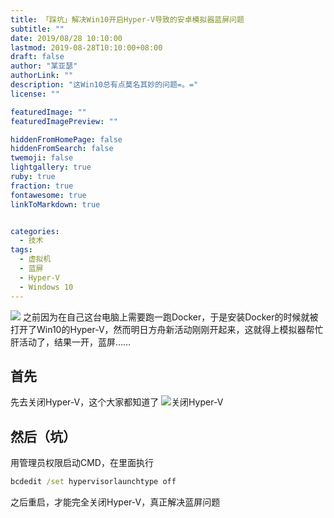 ```yaml
---
title: 「踩坑」解决Win10开启Hyper-V导致的安卓模拟器蓝屏问题
subtitle: ""
date: 2019/08/28 10:10:00
lastmod: 2019-08-28T10:10:00+08:00
draft: false
author: "某亚瑟"
authorLink: ""
description: "这Win10总有点莫名其妙的问题=。="
license: ""

featuredImage: ""
featuredImagePreview: ""

hiddenFromHomePage: false
hiddenFromSearch: false
twemoji: false
lightgallery: true
ruby: true
fraction: true
fontawesome: true
linkToMarkdown: true


categories: 
  - 技术
tags: 
  - 虚拟机
  - 蓝屏
  - Hyper-V
  - Windows 10
---
```


<!--more-->

![](https://cdn.jsdelivr.net/gh/mouyase/Yojigen.Tech@master/static/assets/16/cover.jpg)
之前因为在自己这台电脑上需要跑一跑Docker，于是安装Docker的时候就被打开了Win10的Hyper-V，然而明日方舟新活动刚刚开起来，这就得上模拟器帮忙肝活动了，结果一开，蓝屏……

## 首先
先去关闭Hyper-V，这个大家都知道了
![关闭Hyper-V](https://cdn.jsdelivr.net/gh/mouyase/Yojigen.Tech@master/static/assets/16/1.jpg)

## 然后（坑）
用管理员权限启动CMD，在里面执行
```cmd
bcdedit /set hypervisorlaunchtype off
```
之后重启，才能完全关闭Hyper-V，真正解决蓝屏问题